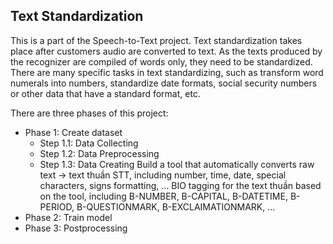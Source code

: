 ## Text Standardization

This is a part of the Speech-to-Text project. Text standardization takes place after customers audio are converted to text. As the texts produced by the recognizer are compiled of words only, they need to be standardized. There are many specific tasks in text standardizing, such as transform word numerals into numbers, standardize date formats, social security numbers or other data that have a standard format, etc.

There are three phases of this project:
- Phase 1: Create dataset	
  * Step 1.1: Data Collecting
  * Step 1.2: Data Preprocessing
  * Step 1.3: Data Creating
  Build a tool that automatically converts raw text -> text thuần STT, including number, time, date, special characters, signs formatting, ...
  BIO tagging for the text thuần based on the tool, including B-NUMBER, B-CAPITAL, B-DATETIME, B-PERIOD, B-QUESTIONMARK, B-EXCLAIMATIONMARK, ...
- Phase 2: Train model
- Phase 3: Postprocessing
